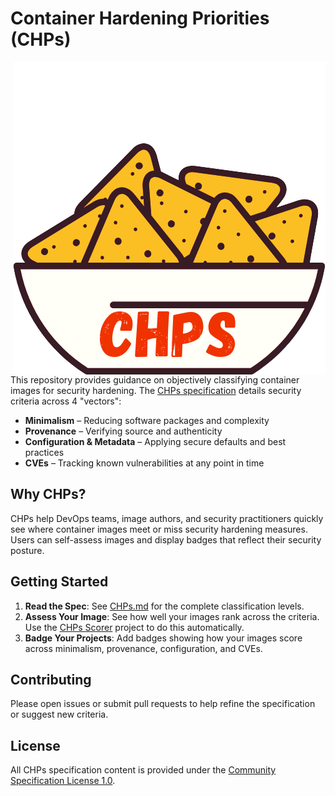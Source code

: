 # Container Hardening Priorities (CHPs)

<img align="right" src="https://github.com/chps-dev/chps/blob/main/img/chps-logo.png" alt="CHPs
logo - a bowl of tortilla chips">

This repository provides guidance on objectively classifying container images for security hardening. The [CHPs specification](./CHPs.md) details security criteria across 4 "vectors":

- **Minimalism** – Reducing software packages and complexity  
- **Provenance** – Verifying source and authenticity  
- **Configuration & Metadata** – Applying secure defaults and best practices  
- **CVEs** – Tracking known vulnerabilities at any point in time  

## Why CHPs?

CHPs help DevOps teams, image authors, and security practitioners quickly see where container images meet or miss security hardening measures. Users can self-assess images and display badges that reflect their security posture.

## Getting Started

1. **Read the Spec**: See [CHPs.md](./CHPs.md) for the complete classification levels.
2. **Assess Your Image**: See how well your images rank across the criteria. Use the [CHPs Scorer](https://github.com/chps-dev/chps-scorer) project to do this automatically. 
3. **Badge Your Projects**: Add badges showing how your images score across minimalism, provenance, configuration, and CVEs.

## Contributing

Please open issues or submit pull requests to help refine the specification or suggest new criteria.

## License

All CHPs specification content is provided under the
[Community Specification License 1.0](License.md).


